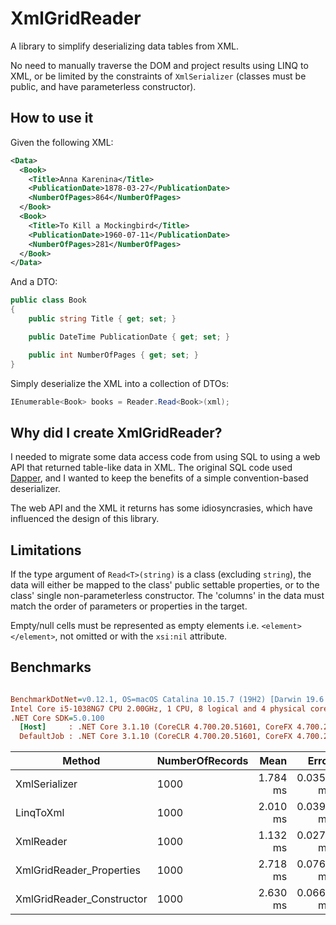 # XmlGridReader

A library to simplify deserializing data tables from XML. 

No need to manually traverse the DOM and project results using LINQ to XML, or be limited by the constraints of `XmlSerializer` (classes must be public, and have parameterless constructor).

## How to use it
Given the following XML:

```xml
<Data>
  <Book>
    <Title>Anna Karenina</Title>
    <PublicationDate>1878-03-27</PublicationDate>
    <NumberOfPages>864</NumberOfPages>
  </Book>
  <Book>
    <Title>To Kill a Mockingbird</Title>
    <PublicationDate>1960-07-11</PublicationDate>
    <NumberOfPages>281</NumberOfPages>
  </Book>
</Data>
```
And a DTO:
```csharp
public class Book
{
    public string Title { get; set; }

    public DateTime PublicationDate { get; set; }

    public int NumberOfPages { get; set; }
}
```
Simply deserialize the XML into a collection of DTOs:
```csharp
IEnumerable<Book> books = Reader.Read<Book>(xml);
```

## Why did I create XmlGridReader?

I needed to migrate some data access code from using SQL to using a web API that returned table-like data in XML. The original SQL code used [Dapper](https://github.com/StackExchange/Dapper), and I wanted to keep the benefits of a simple convention-based deserializer.

The web API and the XML it returns has some idiosyncrasies, which have influenced the design of this library.

## Limitations

If the type argument of `Read<T>(string)` is a class (excluding `string`), the data will either be mapped to the class' public settable properties, or to the class' single non-parameterless constructor. The 'columns' in the data must match the order of parameters or properties in the target.

Empty/null cells must be represented as empty elements i.e. `<element></element>`, not omitted or with the `xsi:nil` attribute.

## Benchmarks

``` ini

BenchmarkDotNet=v0.12.1, OS=macOS Catalina 10.15.7 (19H2) [Darwin 19.6.0]
Intel Core i5-1038NG7 CPU 2.00GHz, 1 CPU, 8 logical and 4 physical cores
.NET Core SDK=5.0.100
  [Host]     : .NET Core 3.1.10 (CoreCLR 4.700.20.51601, CoreFX 4.700.20.51901), X64 RyuJIT
  DefaultJob : .NET Core 3.1.10 (CoreCLR 4.700.20.51601, CoreFX 4.700.20.51901), X64 RyuJIT


```
|                    Method | NumberOfRecords |     Mean |     Error |    StdDev |   Median | Ratio | RatioSD | Rank |
|-------------------------- |---------------- |---------:|----------:|----------:|---------:|------:|--------:|-----:|
|             XmlSerializer |            1000 | 1.784 ms | 0.0351 ms | 0.0651 ms | 1.762 ms |  1.00 |    0.00 |    2 |
|                 LinqToXml |            1000 | 2.010 ms | 0.0390 ms | 0.0478 ms | 2.005 ms |  1.11 |    0.05 |    3 |
|                 XmlReader |            1000 | 1.132 ms | 0.0270 ms | 0.0789 ms | 1.135 ms |  0.65 |    0.05 |    1 |
|  XmlGridReader_Properties |            1000 | 2.718 ms | 0.0760 ms | 0.2204 ms | 2.743 ms |  1.54 |    0.12 |    4 |
| XmlGridReader_Constructor |            1000 | 2.630 ms | 0.0666 ms | 0.1964 ms | 2.577 ms |  1.56 |    0.10 |    4 |
